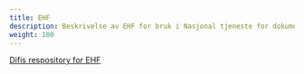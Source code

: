 ```yaml
---
title: EHF
description: Beskrivelse av EHF for bruk i Nasjonal tjeneste for dokumentasjonsbevis
weight: 100
---
```



[Difis respository for EHF](https://github.com/difi/vefa-ehf-espd)